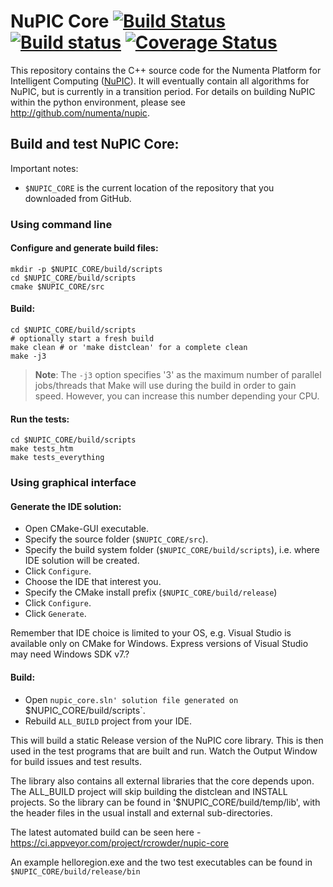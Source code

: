 # NuPIC Core [![Build Status](https://travis-ci.org/rcrowder/nupic.core.png?branch=103-windows-build)](https://travis-ci.org/rcrowder/nupic.core) [![Build status](https://ci.appveyor.com/api/projects/status/g2vdotgyeh8nnpnn)](https://ci.appveyor.com/project/rcrowder/nupic-core) [![Coverage Status](https://coveralls.io/repos/numenta/nupic.core/badge.png?branch=103-windows-build)](https://coveralls.io/r/numenta/nupic.core?branch=103-windows-build)

This repository contains the C++ source code for the Numenta Platform for Intelligent Computing ([NuPIC](http://numenta.org/nupic.html)). It will eventually contain all algorithms for NuPIC, but is currently in a transition period. For details on building NuPIC within the python environment, please see http://github.com/numenta/nupic.

## Build and test NuPIC Core:

Important notes:
 * `$NUPIC_CORE` is the current location of the repository that you downloaded from GitHub.

### Using command line

#### Configure and generate build files:

    mkdir -p $NUPIC_CORE/build/scripts
    cd $NUPIC_CORE/build/scripts
    cmake $NUPIC_CORE/src

#### Build:

    cd $NUPIC_CORE/build/scripts
    # optionally start a fresh build
    make clean # or 'make distclean' for a complete clean
    make -j3
    
> **Note**: The `-j3` option specifies '3' as the maximum number of parallel jobs/threads that Make will use during the build in order to gain speed. However, you can increase this number depending your CPU.

#### Run the tests:

    cd $NUPIC_CORE/build/scripts
    make tests_htm 
    make tests_everything

### Using graphical interface

#### Generate the IDE solution:

 * Open CMake-GUI executable.
 * Specify the source folder (`$NUPIC_CORE/src`).
 * Specify the build system folder (`$NUPIC_CORE/build/scripts`), i.e. where IDE solution will be created.
 * Click `Configure`.
 * Choose the IDE that interest you.
 * Specify the CMake install prefix (`$NUPIC_CORE/build/release`) 
 * Click `Configure`.
 * Click `Generate`.

Remember that IDE choice is limited to your OS, e.g. Visual Studio is available only on CMake for Windows. Express versions of Visual Studio may need Windows SDK v7.?

#### Build:

 * Open `nupic_core.sln' solution file generated on `$NUPIC_CORE/build/scripts`.
 * Rebuild `ALL_BUILD` project from your IDE.

This will build a static Release version of the NuPIC core library. This is then used in the test programs that are built and run. Watch the Output Window for build issues and test results.

The library also contains all external libraries that the core depends upon. The ALL_BUILD project will skip building the distclean and INSTALL projects. So the library can be found in '$NUPIC_CORE/build/temp/lib', with the header files in the usual install and external sub-directories.

The latest automated build can be seen here -
https://ci.appveyor.com/project/rcrowder/nupic-core

An example helloregion.exe and the two test executables can be found in `$NUPIC_CORE/build/release/bin`
